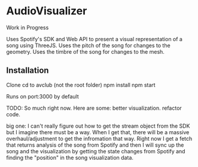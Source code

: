 # AudioVisualizer

Work in Progress

Uses Spotify's SDK and Web API to present a visual representation of a song using ThreeJS.
Uses the pitch of the song for changes to the geometry.
Uses the timbre of the song for changes to the mesh.

## Installation
Clone cd to avclub (not the root folder)
npm install
npm start

Runs on port:3000 by default


TODO:
So much right now.
Here are some:
better visualization.
refactor code.

big one:
I can't really figure out how to get the stream object from the SDK but I imagine there must be a way. When I get that, there will be a massive overhaul/adjustment to get the infromation that way. Right now I get a fetch that returns analysis of the song from Spotify and then I will sync up the song and the visualization by getting the state changes from Spotify and finding the "position" in the song visualization data.

